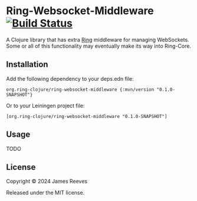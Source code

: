 # Ring-Websocket-Middleware [![Build Status](https://github.com/ring-clojure/ring-websocket-middleware/actions/workflows/test.yml/badge.svg?branch=master)](https://github.com/ring-clojure/ring-websocket-middleware/actions/workflows/test.yml)

A Clojure library that has extra [Ring][] middleware for managing
WebSockets. Some or all of this functionality may eventually make its
way into Ring-Core.

[ring]: https://github.com/ring-clojure/ring

## Installation

Add the following dependency to your deps.edn file:

    org.ring-clojure/ring-websocket-middleware {:mvn/version "0.1.0-SNAPSHOT"}

Or to your Leiningen project file:

    [org.ring-clojure/ring-websocket-middleware "0.1.0-SNAPSHOT"]

## Usage

TODO

## License

Copyright © 2024 James Reeves

Released under the MIT license.
